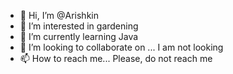 - 👋 Hi, I’m @Arishkin
- 👀 I’m interested in gardening
- 🌱 I’m currently learning Java
- 💞️ I’m looking to collaborate on ... I am not looking
- 📫 How to reach me... Please, do not reach me

<!---
Arishkin/Arishkin is a ✨ special ✨ repository because its `README.md` (this file) appears on your GitHub profile.
You can click the Preview link to take a look at your changes.
--->
